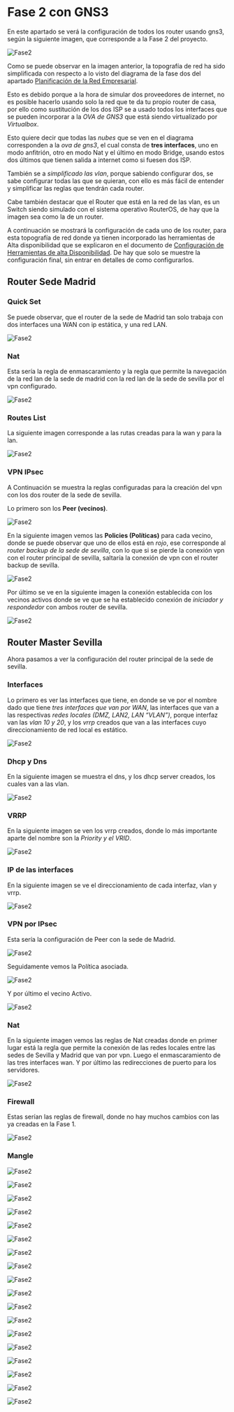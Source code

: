 # Fase 2 con GNS3

En este apartado se verá la configuración de todos los router usando gns3,  según la siguiente imagen, que corresponde a la Fase 2 del proyecto.

![Fase2](ImagenesGNS3/GNSFase2/Fase2.PNG "")

Como se puede observar en la imagen anterior, la topografía de red ha sido simplificada con respecto a lo visto del diagrama de la fase dos del apartado [Planificación de la Red Empresarial](https://github.com/FranciscoCadena/PI-Mikrotik/blob/master/Planificaci%C3%B3n_de_la_Red_de_una_empresa.md).

Esto es debido porque a la hora de simular dos proveedores de internet, no es posible hacerlo usando solo la red que te da tu propio router de casa, por ello como sustitución de los dos ISP se a usado todos los interfaces que se pueden incorporar a la _OVA de GNS3_ que está siendo virtualizado por _Virtualbox_.

Esto quiere decir que todas las _nubes_ que se ven en el diagrama corresponden a la _ova de gns3_, el cual consta de __tres interfaces__, uno en modo anfitrión, otro en modo Nat y el último en modo Bridge, usando estos dos últimos que tienen salida a internet como si fuesen dos ISP.

También se a _simplificado las vlan_, porque sabiendo configurar dos, se sabe configurar todas las que se quieran, con ello es más fácil de entender y simplificar las reglas que tendrán cada router.

Cabe también destacar que el Router que está en la red de las vlan, es un Switch siendo simulado con el sistema operativo RouterOS, de hay que la imagen sea como la de un router.
 
A continuación se mostrará la configuración de cada uno de los router, para esta topografía de red donde ya tienen incorporado las herramientas de Alta disponibilidad que se explicaron en el documento de [Configuración de Herramientas de alta Disponibilidad](https://github.com/FranciscoCadena/PI-Mikrotik/blob/master/Configuraci%C3%B3n_Herramientas_Alta_Disponibilida.md).
De hay que solo se muestre la configuración final, sin entrar en detalles de como configurarlos.

## Router Sede Madrid

### Quick Set

Se puede observar, que el router de la sede de Madrid tan solo trabaja con dos interfaces una WAN con ip estática, y una red LAN.

![Fase2](ImagenesGNS3/GNSFase2/Fase2.PNG "")

### Nat

Esta sería la regla de enmascaramiento y la regla que permite la navegación de la red lan de la sede de madrid con la red lan de la sede de sevilla por el vpn configurado.

![Fase2](ImagenesGNS3/GNSFase2/Fase2.PNG "")

### Routes List

La siguiente imagen corresponde a las rutas creadas para la wan y para la lan.

![Fase2](ImagenesGNS3/GNSFase2/Fase2.PNG "")

### VPN IPsec

A Continuación se muestra la reglas configuradas para la creación del vpn con los dos router de la sede de sevilla.
 
Lo primero son los __Peer (vecinos)__.

![Fase2](ImagenesGNS3/GNSFase2/Fase2.PNG "")

En la siguiente imagen vemos las __Policies (Políticas)__ para cada vecino, donde se puede observar que uno de ellos está en _rojo_, ese corresponde al _router backup de la sede de sevilla_, con lo que si se pierde la conexión vpn con el router principal de sevilla, saltaría la conexión de vpn con el router backup de sevilla.

![Fase2](ImagenesGNS3/GNSFase2/Fase2.PNG "")

Por último se ve en la siguiente imagen la conexión establecida con los vecinos activos donde se ve que se ha establecido conexión de _iniciador y respondedor_ con ambos router de sevilla.

![Fase2](ImagenesGNS3/GNSFase2/Fase2.PNG "")

## Router Master Sevilla

Ahora pasamos a ver la configuración del router principal de la sede de sevilla.

### Interfaces

Lo primero es ver las interfaces que tiene, en donde se ve por el nombre dado que tiene _tres interfaces que van por WAN_, las interfaces que van a las respectivas _redes locales (DMZ, LAN2, LAN “VLAN”)_, porque interfaz van las _vlan 10 y 20_,  y los _vrrp_ creados que van a las interfaces cuyo direccionamiento de red local es estático. 

![Fase2](ImagenesGNS3/GNSFase2/Fase2.PNG "")

### Dhcp y Dns

En la siguiente imagen se muestra el dns, y los dhcp server creados, los cuales van a las vlan.

![Fase2](ImagenesGNS3/GNSFase2/Fase2.PNG "")

### VRRP

En la siguiente imagen se ven los vrrp creados, donde lo más importante aparte del nombre son la _Priority y el VRID_.

![Fase2](ImagenesGNS3/GNSFase2/Fase2.PNG "")

### IP de las interfaces

En la siguiente imagen se ve el direccionamiento de cada interfaz, vlan y vrrp.

![Fase2](ImagenesGNS3/GNSFase2/Fase2.PNG "")

### VPN por IPsec

Esta sería la configuración de Peer con la sede de Madrid.

![Fase2](ImagenesGNS3/GNSFase2/Fase2.PNG "")

Seguidamente vemos la Política asociada.

![Fase2](ImagenesGNS3/GNSFase2/Fase2.PNG "")

Y por último el vecino Activo.

![Fase2](ImagenesGNS3/GNSFase2/Fase2.PNG "")

### Nat

En la siguiente imagen vemos las reglas de Nat creadas donde en primer lugar está la regla que permite la conexión de las redes locales entre las sedes de Sevilla y Madrid que van por vpn.
Luego el enmascaramiento de las tres interfaces wan.
Y por último las redirecciones de puerto para los servidores.

![Fase2](ImagenesGNS3/GNSFase2/Fase2.PNG "")

### Firewall

Estas serían las reglas de firewall, donde no hay muchos cambios con las ya creadas en la Fase 1.

![Fase2](ImagenesGNS3/GNSFase2/Fase2.PNG "")

### Mangle


![Fase2](ImagenesGNS3/GNSFase2/Fase2.PNG "")

![Fase2](ImagenesGNS3/GNSFase2/Fase2.PNG "")

![Fase2](ImagenesGNS3/GNSFase2/Fase2.PNG "")

![Fase2](ImagenesGNS3/GNSFase2/Fase2.PNG "")

![Fase2](ImagenesGNS3/GNSFase2/Fase2.PNG "")

![Fase2](ImagenesGNS3/GNSFase2/Fase2.PNG "")

![Fase2](ImagenesGNS3/GNSFase2/Fase2.PNG "")

![Fase2](ImagenesGNS3/GNSFase2/Fase2.PNG "")

![Fase2](ImagenesGNS3/GNSFase2/Fase2.PNG "")

![Fase2](ImagenesGNS3/GNSFase2/Fase2.PNG "")

![Fase2](ImagenesGNS3/GNSFase2/Fase2.PNG "")

![Fase2](ImagenesGNS3/GNSFase2/Fase2.PNG "")

![Fase2](ImagenesGNS3/GNSFase2/Fase2.PNG "")

![Fase2](ImagenesGNS3/GNSFase2/Fase2.PNG "")

![Fase2](ImagenesGNS3/GNSFase2/Fase2.PNG "")

![Fase2](ImagenesGNS3/GNSFase2/Fase2.PNG "")

![Fase2](ImagenesGNS3/GNSFase2/Fase2.PNG "")

![Fase2](ImagenesGNS3/GNSFase2/Fase2.PNG "")























